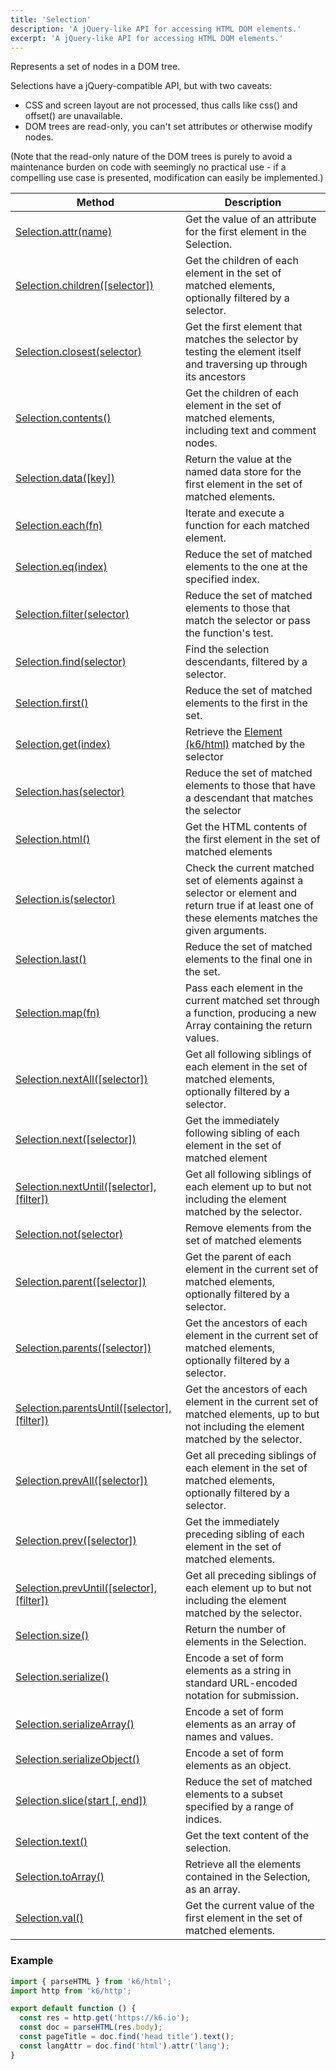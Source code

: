 ```yaml
---
title: 'Selection'
description: 'A jQuery-like API for accessing HTML DOM elements.'
excerpt: 'A jQuery-like API for accessing HTML DOM elements.'
---
```


Represents a set of nodes in a DOM tree.

Selections have a jQuery-compatible API, but with two caveats:

- CSS and screen layout are not processed, thus calls like css() and offset() are unavailable.
- DOM trees are read-only, you can't set attributes or otherwise modify nodes.

(Note that the read-only nature of the DOM trees is purely to avoid a maintenance burden on code with seemingly no practical use - if a compelling use case is presented, modification can easily be implemented.)

| Method                                                                                                                         | Description                                                                                                                                            |
| ------------------------------------------------------------------------------------------------------------------------------ | ------------------------------------------------------------------------------------------------------------------------------------------------------ |
| [Selection.attr(name)](/v0.31/javascript-api/k6-html/selection/selection-attr-name)                                            | Get the value of an attribute for the first element in the Selection.                                                                                  |
| [Selection.children([selector])](/v0.31/javascript-api/k6-html/selection/selection-children-selector)                          | Get the children of each element in the set of matched elements, optionally filtered by a selector.                                                    |
| [Selection.closest(selector)](/v0.31/javascript-api/k6-html/selection/selection-closest-selector)                              | Get the first element that matches the selector by testing the element itself and traversing up through its ancestors                                  |
| [Selection.contents()](/v0.31/javascript-api/k6-html/selection/selection-contents)                                             | Get the children of each element in the set of matched elements, including text and comment nodes.                                                     |
| [Selection.data([key])](/v0.31/javascript-api/k6-html/selection/selection-data-key)                                            | Return the value at the named data store for the first element in the set of matched elements.                                                         |
| [Selection.each(fn)](/v0.31/javascript-api/k6-html/selection/selection-each-fn)                                                | Iterate and execute a function for each matched element.                                                                                               |
| [Selection.eq(index)](/v0.31/javascript-api/k6-html/selection/selection-eq-index)                                              | Reduce the set of matched elements to the one at the specified index.                                                                                  |
| [Selection.filter(selector)](/v0.31/javascript-api/k6-html/selection/selection-filter-selector)                                | Reduce the set of matched elements to those that match the selector or pass the function's test.                                                       |
| [Selection.find(selector)](/v0.31/javascript-api/k6-html/selection/selection-find-selector)                                    | Find the selection descendants, filtered by a selector.                                                                                                |
| [Selection.first()](/v0.31/javascript-api/k6-html/selection/selection-first)                                                   | Reduce the set of matched elements to the first in the set.                                                                                            |
| [Selection.get(index)](/v0.31/javascript-api/k6-html/selection/selection-get-index)                                            | Retrieve the [Element (k6/html)](/v0.31/javascript-api/k6-html/element) matched by the selector                                                        |
| [Selection.has(selector)](/v0.31/javascript-api/k6-html/selection/selection-has-selector)                                      | Reduce the set of matched elements to those that have a descendant that matches the selector                                                           |
| [Selection.html()](/v0.31/javascript-api/k6-html/selection/selection-html)                                                     | Get the HTML contents of the first element in the set of matched elements                                                                              |
| [Selection.is(selector)](/v0.31/javascript-api/k6-html/selection/selection-is-selector)                                        | Check the current matched set of elements against a selector or element and return true if at least one of these elements matches the given arguments. |
| [Selection.last()](/v0.31/javascript-api/k6-html/selection/selection-last)                                                     | Reduce the set of matched elements to the final one in the set.                                                                                        |
| [Selection.map(fn)](/v0.31/javascript-api/k6-html/selection/selection-map-fn)                                                  | Pass each element in the current matched set through a function, producing a new Array containing the return values.                                   |
| [Selection.nextAll([selector])](/v0.31/javascript-api/k6-html/selection/selection-nextall-selector)                            | Get all following siblings of each element in the set of matched elements, optionally filtered by a selector.                                          |
| [Selection.next([selector])](/v0.31/javascript-api/k6-html/selection/selection-next-selector)                                  | Get the immediately following sibling of each element in the set of matched element                                                                    |
| [Selection.nextUntil([selector], [filter])](/v0.31/javascript-api/k6-html/selection/selection-nextuntil-selector-filter)       | Get all following siblings of each element up to but not including the element matched by the selector.                                                |
| [Selection.not(selector)](/v0.31/javascript-api/k6-html/selection/selection-not-selector)                                      | Remove elements from the set of matched elements                                                                                                       |
| [Selection.parent([selector])](/v0.31/javascript-api/k6-html/selection/selection-parent-selector)                              | Get the parent of each element in the current set of matched elements, optionally filtered by a selector.                                              |
| [Selection.parents([selector])](/v0.31/javascript-api/k6-html/selection/selection-parents-selector)                            | Get the ancestors of each element in the current set of matched elements, optionally filtered by a selector.                                           |
| [Selection.parentsUntil([selector], [filter])](/v0.31/javascript-api/k6-html/selection/selection-parentsuntil-selector-filter) | Get the ancestors of each element in the current set of matched elements, up to but not including the element matched by the selector.                 |
| [Selection.prevAll([selector])](/v0.31/javascript-api/k6-html/selection/selection-prevall-selector)                            | Get all preceding siblings of each element in the set of matched elements, optionally filtered by a selector.                                          |
| [Selection.prev([selector])](/v0.31/javascript-api/k6-html/selection/selection-prev-selector)                                  | Get the immediately preceding sibling of each element in the set of matched elements.                                                                  |
| [Selection.prevUntil([selector], [filter])](/v0.31/javascript-api/k6-html/selection/selection-prevuntil-selector-filter)       | Get all preceding siblings of each element up to but not including the element matched by the selector.                                                |
| [Selection.size()](/v0.31/javascript-api/k6-html/selection/selection-size)                                                     | Return the number of elements in the Selection.                                                                                                        |
| [Selection.serialize()](/v0.31/javascript-api/k6-html/selection/selection-size)                                                | Encode a set of form elements as a string in standard URL-encoded notation for submission.                                                             |
| [Selection.serializeArray()](/v0.31/javascript-api/k6-html/selection/selection-size)                                           | Encode a set of form elements as an array of names and values.                                                                                         |
| [Selection.serializeObject()](/v0.31/javascript-api/k6-html/selection/selection-serializeobject)                               | Encode a set of form elements as an object.                                                                                                            |
| [Selection.slice(start [, end])](/v0.31/javascript-api/k6-html/selection/selection-slice-start-end)                            | Reduce the set of matched elements to a subset specified by a range of indices.                                                                        |
| [Selection.text()](/v0.31/javascript-api/k6-html/selection/selection-text)                                                     | Get the text content of the selection.                                                                                                                 |
| [Selection.toArray()](/v0.31/javascript-api/k6-html/selection/selection-toarray)                                               | Retrieve all the elements contained in the Selection, as an array.                                                                                     |
| [Selection.val()](/v0.31/javascript-api/k6-html/selection/selection-val)                                                       | Get the current value of the first element in the set of matched elements.                                                                             |

### Example

<CodeGroup labels={[]}>

```javascript
import { parseHTML } from 'k6/html';
import http from 'k6/http';

export default function () {
  const res = http.get('https://k6.io');
  const doc = parseHTML(res.body);
  const pageTitle = doc.find('head title').text();
  const langAttr = doc.find('html').attr('lang');
}
```

</CodeGroup>
